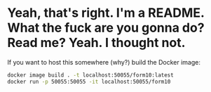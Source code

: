 # Yeah, that's right. I'm a README. What the fuck are you gonna do? Read me? Yeah. I thought not.

If you want to host this somewhere (why?) build the Docker image:

```zsh
docker image build . -t localhost:50055/form10:latest
docker run -p 50055:50055 -it localhost:50055/form10
```

